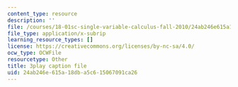 ```yaml
---
content_type: resource
description: ''
file: /courses/18-01sc-single-variable-calculus-fall-2010/24ab246e615a18dba5c615067091ca26_7EKztFcTiUU.srt
file_type: application/x-subrip
learning_resource_types: []
license: https://creativecommons.org/licenses/by-nc-sa/4.0/
ocw_type: OCWFile
resourcetype: Other
title: 3play caption file
uid: 24ab246e-615a-18db-a5c6-15067091ca26
---
```

